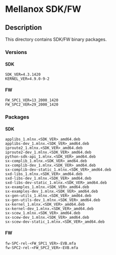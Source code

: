 # Mellanox SDK/FW

## Description

This directory contains SDK/FW binary packages.

### Versions

#### SDK
```
SDK_VER=4.3.1420
KERNEL_VER=4.9.0-9-2
```

#### FW
```
FW_SPC1_VER=13_2000_1420
FW_SPC2_VER=29_2000_1420
```

### Packages

#### SDK
```
applibs_1.mlnx.<SDK_VER>_amd64.deb
applibs-dev_1.mlnx.<SDK_VER>_amd64.deb
iproute2_1.mlnx.<SDK_VER>_amd64.deb
iproute2-dev_1.mlnx.<SDK_VER>_amd64.deb
python-sdk-api_1.mlnx.<SDK_VER>_amd64.deb
sx-complib_1.mlnx.<SDK_VER>_amd64.deb
sx-complib-dev_1.mlnx.<SDK_VER>_amd64.deb
sx-complib-dev-static_1.mlnx.<SDK_VER>_amd64.deb
sxd-libs_1.mlnx.<SDK_VER>_amd64.deb
sxd-libs-dev_1.mlnx.<SDK_VER>_amd64.deb
sxd-libs-dev-static_1.mlnx.<SDK_VER>_amd64.deb
sx-examples_1.mlnx.<SDK_VER>_amd64.deb
sx-examples-dev_1.mlnx.<SDK_VER>_amd64.deb
sx-gen-utils_1.mlnx.<SDK_VER>_amd64.deb
sx-gen-utils-dev_1.mlnx.<SDK_VER>_amd64.deb
sx-kernel_1.mlnx.<SDK_VER>_amd64.deb
sx-kernel-dev_1.mlnx.<SDK_VER>_amd64.deb
sx-scew_1.mlnx.<SDK_VER>_amd64.deb
sx-scew-dev_1.mlnx.<SDK_VER>_amd64.deb
sx-scew-dev-static_1.mlnx.<SDK_VER>_amd64.deb
```

#### FW
```
fw-SPC-rel-<FW_SPC1_VER>-EVB.mfa
fw-SPC2-rel-<FW_SPC2_VER>-EVB.mfa
```
